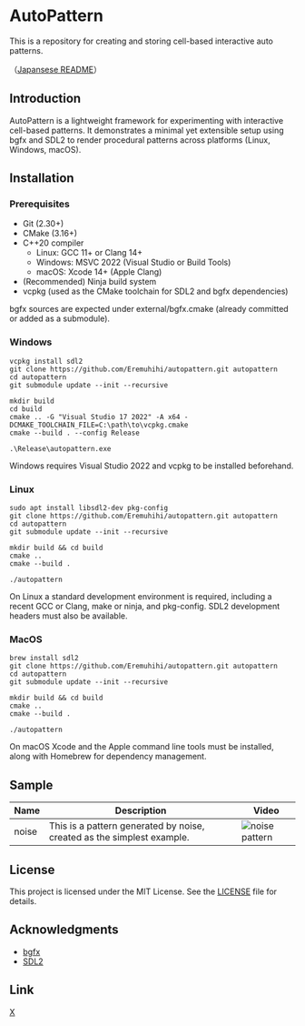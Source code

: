 # AutoPattern
This is a repository for creating and storing cell-based interactive auto patterns.

（[Japansese README](./docs/assets/README_JP.md)）

## Introduction
AutoPattern is a lightweight framework for experimenting with interactive cell-based patterns. It demonstrates a minimal yet extensible setup using bgfx and SDL2 to render procedural patterns across platforms (Linux, Windows, macOS).

## Installation
### Prerequisites

-   Git (2.30+)
-   CMake (3.16+)
-   C++20 compiler
    -   Linux: GCC 11+ or Clang 14+
    -   Windows: MSVC 2022 (Visual Studio or Build Tools)
    -   macOS: Xcode 14+ (Apple Clang)
-   (Recommended) Ninja build system
-   vcpkg (used as the CMake toolchain for SDL2 and bgfx dependencies)

bgfx sources are expected under external/bgfx.cmake (already committed
or added as a submodule).

### Windows

```
vcpkg install sdl2
git clone https://github.com/Eremuhihi/autopattern.git autopattern
cd autopattern
git submodule update --init --recursive

mkdir build
cd build
cmake .. -G "Visual Studio 17 2022" -A x64 -DCMAKE_TOOLCHAIN_FILE=C:\path\to\vcpkg.cmake
cmake --build . --config Release

.\Release\autopattern.exe
```

Windows requires Visual Studio 2022 and vcpkg to be installed
beforehand.

### Linux

```
sudo apt install libsdl2-dev pkg-config
git clone https://github.com/Eremuhihi/autopattern.git autopattern
cd autopattern
git submodule update --init --recursive

mkdir build && cd build
cmake ..
cmake --build .

./autopattern
```

On Linux a standard development environment is required, including a
recent GCC or Clang, make or ninja, and pkg-config. SDL2 development
headers must also be available.

### MacOS

```
brew install sdl2
git clone https://github.com/Eremuhihi/autopattern.git autopattern
cd autopattern
git submodule update --init --recursive

mkdir build && cd build
cmake ..
cmake --build .

./autopattern
```

On macOS Xcode and the Apple command line tools must be installed, along
with Homebrew for dependency management.

## Sample
| Name | Description | Video |
|------|-------------|-------|
| noise | This is a pattern generated by noise, created as the simplest example. | ![noise pattern](docs/assets/videos/noise.gif) |


## License
This project is licensed under the MIT License. See the [LICENSE](./LICENSE) file for details.

## Acknowledgments
- [bgfx](https://github.com/bkaradzic/bgfx)
- [SDL2](https://github.com/libsdl-org/SDL)

## Link
[X](https://x.com/eremuhihi)
